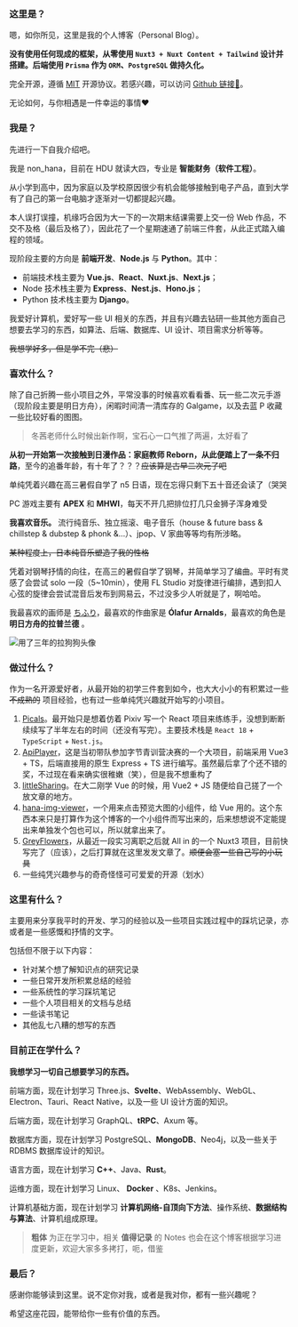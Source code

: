 ### 这里是？

嗯，如你所见，这里是我的个人博客（Personal Blog）。

**没有使用任何现成的框架，从零使用 `Nuxt3 + Nuxt Content + Tailwind` 设计并搭建。后端使用 `Prisma` 作为 `ORM`、`PostgreSQL` 做持久化。**

完全开源，遵循 [MIT](https://choosealicense.com/licenses/mit) 开源协议。若感兴趣，可以访问 [Github 链接🔗](https://github.com/nonhana/GreyFlowers)。

无论如何，与你相遇是一件幸运的事情❤️

### 我是？

先进行一下自我介绍吧。

我是 non_hana，目前在 HDU 就读大四，专业是 **智能财务（软件工程）**。

从小学到高中，因为家庭以及学校原因很少有机会能够接触到电子产品，直到大学有了自己的第一台电脑才逐渐对一切都提起兴趣。

本人误打误撞，机缘巧合因为大一下的一次期末结课需要上交一份 Web 作品，不交不及格（最后及格了），因此花了一个星期速通了前端三件套，从此正式踏入编程的领域。

现阶段主要的方向是 **前端开发**、**Node.js** 与 **Python**。其中：

- 前端技术栈主要为 **Vue.js**、**React**、**Nuxt.js**、**Next.js**；
- Node 技术栈主要为 **Express**、**Nest.js**、**Hono.js**；
- Python 技术栈主要为 **Django**。

我爱好计算机，爱好写一些 UI 相关的东西，并且有兴趣去钻研一些其他方面自己想要去学习的东西，如算法、后端、数据库、UI 设计、项目需求分析等等。

~~我想学好多，但是学不完（悲）~~

### 喜欢什么？

除了自己折腾一些小项目之外，平常没事的时候喜欢看看番、玩一些二次元手游（现阶段主要是明日方舟），闲暇时间清一清库存的 Galgame，以及去蓝 P 收藏一些比较好看的图图。

> 冬茜老师什么时候出新作啊，宝石心一口气推了两遍，太好看了

**从初一开始第一次接触到日漫作品：家庭教师 Reborn，从此便踏上了一条不归路**，至今的追番年龄，有十年了？？？~~应该算是古早二次元了吧~~

单纯凭着兴趣在高三暑假自学了 n5 日语，现在忘得只剩下五十音还会读了（哭哭

PC 游戏主要有 **APEX** 和 **MHWI**，每天不开几把排位打几只金狮子浑身难受

**我喜欢音乐。** 流行纯音乐、独立摇滚、电子音乐（house & future bass & chillstep & dubstep & phonk &...）、jpop、V 家曲等等均有所涉略。

~~某种程度上，日本纯音乐塑造了我的性格~~

凭着对钢琴抒情的向往，在高三的暑假自学了钢琴，并简单学习了编曲。平时有灵感了会尝试 solo 一段（5~10min），使用 FL Studio 对旋律进行编排，遇到扣人心弦的旋律会尝试混音后发布到网易云，不过没多少人听就是了，啊哈哈。

我最喜欢的画师是 [ちふり](https://www.pixiv.net/users/12818930)，最喜欢的作曲家是 **Ólafur Arnalds**，最喜欢的角色是 **明日方舟的拉普兰德** 。

![用了三年的拉狗狗头像](https://moe.greyflowers.pics/prev_avatar.webp)

### 做过什么？

作为一名开源爱好者，从最开始的初学三件套到如今，也大大小小的有积累过一些 ~~不成熟的~~ 项目经验，也有过一些单纯凭兴趣就开始写的小项目。

1. [Picals](https://github.com/nonhana/Picals-Frontend-React)。最开始只是想着仿着 Pixiv 写一个 React 项目来练练手，没想到断断续续写了半年左右的时间（还没有写完）。主要技术栈是 `React 18` + `TypeScript` + `Nest.js`。
2. [ApiPlayer](https://github.com/nonhana/ApiPlayer-Frontend)，这是当初带队参加字节青训营决赛的一个大项目，前端采用 Vue3 + TS，后端直接用的原生 Express + TS 进行编写。虽然最后拿了个还不错的奖，不过现在看来确实很稚嫩（笑），但是我不想重构了
3. [littleSharing](https://github.com/nonhana/littleSharing-Frontend)。在大二刚学 Vue 的时候，用 Vue2 + JS 随便给自己搓了一个放文章的地方。
4. [hana-img-viewer](https://github.com/nonhana/hana-img-viewer)，一个用来点击预览大图的小组件，给 Vue 用的。这个东西本来只是打算作为这个博客的一个小组件而写出来的，后来想想说不定能提出来单独发个包也可以，所以就拿出来了。
5. [GreyFlowers](https://github.com/nonhana/GreyFlowers)，从最近一段实习离职之后就 All in 的一个 Nuxt3 项目，目前快写完了（应该），之后打算就在这里发发文章了。~~顺便会塞一些自己写的小玩具~~
6. 一些纯凭兴趣参与的奇奇怪怪可可爱爱的开源（划水）

### 这里有什么？

主要用来分享我平时的开发、学习的经验以及一些项目实践过程中的踩坑记录，亦或者是一些感慨和抒情的文字。

包括但不限于以下内容：

- 针对某个想了解知识点的研究记录
- 一些日常开发所积累总结的经验
- 一些系统性的学习踩坑笔记
- 一些个人项目相关的文档与总结
- 一些读书笔记
- 其他乱七八糟的想写的东西

### 目前正在学什么？

**我想学习一切自己想要学习的东西。**

前端方面，现在计划学习 Three.js、**Svelte**、WebAssembly、WebGL、Electron、Tauri、React Native，以及一些 UI 设计方面的知识。

后端方面，现在计划学习 GraphQL、**tRPC**、Axum 等。

数据库方面，现在计划学习 PostgreSQL、**MongoDB**、Neo4j，以及一些关于 RDBMS 数据库设计的知识。

语言方面，现在计划学习 **C++**、Java、**Rust**。

运维方面，现在计划学习 Linux、 **Docker** 、K8s、Jenkins。

计算机基础方面，现在计划学习 **计算机网络-自顶向下方法**、操作系统、**数据结构与算法**、计算机组成原理。

> **粗体** 为正在学习中，相关 **值得记录** 的 Notes 也会在这个博客根据学习进度更新，欢迎大家多多拷打，呃，借鉴

### 最后？

感谢你能够读到这里。说不定你对我，或者是我对你，都有一些兴趣呢？

希望这座花园，能带给你一些有价值的东西。
